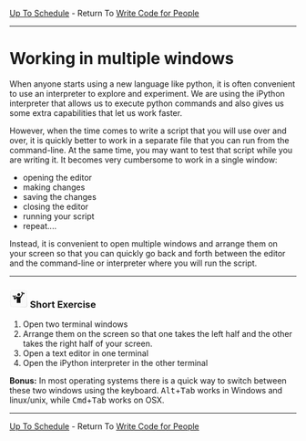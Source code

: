 [Up To Schedule](../../README.md) - Return To [Write Code for People](Readme.md)

- - - - 

# Working in multiple windows

When anyone starts using a new language like python, it is often convenient to
use an interpreter to explore and experiment.  We are using the iPython
interpreter that allows us to execute python commands and also gives us some
extra capabilities that let us work faster.

However, when the time comes to write a script that you will use over and
over, it is quickly better to work in a separate file that you can run from
the command-line.  At the same time, you may want to test that script while
you are writing it.  It becomes very cumbersome to work in a single window:
* opening the editor
* making changes
* saving the changes
* closing the editor
* running your script
* repeat....

Instead, it is convenient to open multiple windows and arrange them on your
screen so that you can quickly go back and forth between the editor and the
command-line or interpreter where you will run the script.

----

### ![Exercise](pics/exercise.jpg) Short Exercise

1. Open two terminal windows
2. Arrange them on the screen so that one takes the left half and the other
   takes the right half of your screen.
3. Open a text editor in one terminal
4. Open the iPython interpreter in the other terminal

**Bonus:** In most operating systems there is a quick way to switch between
  these two windows using the keyboard.  <kbd>Alt</kbd>+<kbd>Tab</kbd> works
  in Windows and linux/unix, while <kbd>Cmd</kbd>+<kbd>Tab</kbd> works on OSX.

----

[Up To Schedule](../../README.md) - Return To [Write Code for People](Readme.md)
